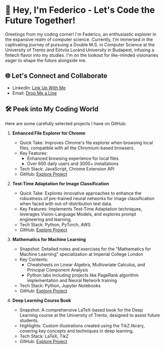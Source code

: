 # 👋 Hey, I'm Federico - Let's Code the Future Together!

Greetings from my coding corner!  I'm Federico, an enthusiastic explorer in the expansive realm of computer science. Currently, I'm immersed in the captivating journey of pursuing a Double M.S. in Computer Science at the University of Trento and Eötvös Loránd University in Budapest, infusing a fintech flavor into my studies. I'm on the lookout for like-minded visionaries eager to shape the future alongside me.

## 🌐 Let's Connect and Collaborate

- LinkedIn: [Link Up With Me](https://www.linkedin.com/in/federicobrancasi/)
- Email: [Drop Me a Line](mailto:federicobrancasi@gmail.com)

## 🛠️ Peek into My Coding World

Here are some carefully selected projects I have on GitHub:

1. **Enhanced File Explorer for Chrome**
   - Quick Take: Improves Chrome's file explorer when browsing local files, compatible with all the Chromium-based browsers.
   - Key Features: 
     - Enhanced browsing experience for local files
     - Over 600 daily users and 3000+ installations
   - Tech Stack: JavaScript, Chrome Extension API
   - GitHub: [Explore Project](https://github.com/federicobrancasi/Enhanced-File-Explorer-for-Chrome)

2. **Test-Time Adaptation for Image Classification**
   - Quick Take: Explores innovative approaches to enhance the robustness of pre-trained neural networks for image classification when faced with out-of-distribution test data.
   - Key Features: Implements Test-Time Adaptation techniques, leverages Vision-Language Models, and explores prompt engineering and learning.
   - Tech Stack: Python, PyTorch, AWS
   - GitHub: [Explore Project](https://github.com/federicobrancasi/Test-Time-Adaptation-for-Image-Classification)
  
3. **Mathematics for Machine Learning**
   - Snapshot: Detailed notes and exercises for the "Mathematics for Machine Learning" specialization at Imperial College London
   - Key Contents: 
     - Cheatsheets on Linear Algebra, Multivariate Calculus, and Principal Component Analysis
     - Python labs including projects like PageRank algorithm implementation and Neural Network training
   - Tech Stack: Python, Jupyter Notebooks
   - GitHub: [Explore Project](https://github.com/federicobrancasi/Mathematics)
  
4. **Deep Learning Course Book**
   - Snapshot: A comprehensive LaTeX-based book for the Deep Learning course at the University of Trento, designed to assist future students.
   - Highlights: Custom illustrations created using the TikZ library, covering key concepts and techniques in deep learning.
   - Tech Stack: LaTeX, TikZ
   - GitHub: [Explore Project](https://github.com/federicobrancasi/Deep-Learning)


